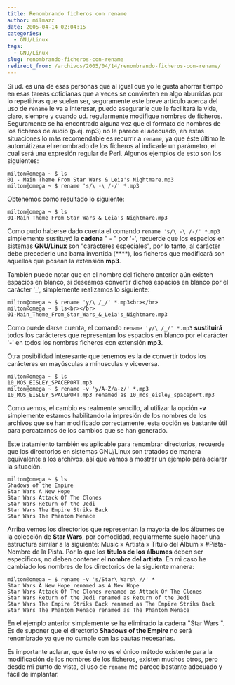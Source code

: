```yaml
---
title: Renombrando ficheros con rename
author: milmazz
date: 2005-04-14 02:04:15
categories:
  - GNU/Linux
tags:
  - GNU/Linux
slug: renombrando-ficheros-con-rename
redirect_from: /archivos/2005/04/14/renombrando-ficheros-con-rename/
---
```


Si ud. es una de esas personas que al igual que yo le gusta ahorrar tiempo en
esas tareas cotidianas  que a veces se convierten en algo aburridas por lo
repetitivas que suelen ser, seguramente este breve artículo acerca del uso de
`rename` le va a interesar, puedo asegurarle que le facilitará la vida, claro,
siempre y cuando ud. regularmente modifique nombres de ficheros. Seguramente se
ha encontrado alguna vez que el formato de nombres de los ficheros de audio
(p.ej. mp3) no le parece el adecuado, en estas situaciones lo más recomendable
es recurrir a `rename`, ya que éste último le automátizara el renombrado de los
ficheros al indicarle un parámetro, el cual será una expresión regular de Perl.
Algunos ejemplos de esto son los siguientes:

    milton@omega ~ $ ls
    01 - Main Theme From Star Wars & Leia's Nightmare.mp3
    milton@omega ~ $ rename 's/\ -\ /-/' *.mp3

Obtenemos como resultado lo siguiente:

    milton@omega ~ $ ls
    01-Main Theme From Star Wars & Leia's Nightmare.mp3

Como pudo haberse dado cuenta el comando `rename 's/\ -\ /-/' *.mp3` simplemente
sustituyó la **cadena** " - " por '-', recuerde que los espacios en sistemas
**GNU/Linux** son "carácteres especiales", por lo tanto, al carácter debe
precederle una barra invertida (**\**), los ficheros que modificará son aquellos
que posean la extensión **mp3**.

También puede notar que en el nombre del fichero anterior aún existen espacios
en blanco, si deseamos convertir dichos espacios en blanco por el carácter '_',
simplemente realizamos lo siguiente:

    milton@omega ~ $ rename 'y/\ /_/' *.mp3<br></br>
    milton@omega ~ $ ls<br></br>
    01-Main_Theme_From_Star_Wars_&_Leia's_Nightmare.mp3

Como puede darse cuenta, el comando `rename 'y/\ /_/' *.mp3` **sustituirá**
todos los carácteres que representan los espacios en blanco por el carácter '-'
en todos los nombres ficheros con extensión **mp3**.

Otra posibilidad interesante que tenemos es la de convertir todos los carácteres
en mayúsculas a mínusculas y viceversa.

    milton@omega ~ $ ls
    10_MOS_EISLEY_SPACEPORT.mp3
    milton@omega ~ $ rename -v 'y/A-Z/a-z/' *.mp3
    10_MOS_EISLEY_SPACEPORT.mp3 renamed as 10_mos_eisley_spaceport.mp3

Como vemos, el cambio es realmente sencillo, al utilizar la opción **-v**
simplemente estamos habilitando la impresión de los nombres de los archivos que
se han modificado correctamente, esta opción es bastante útil para percatarnos
de los cambios que se han generado.

Este tratamiento también es aplicable para renombrar directorios, recuerde que
los directorios en sistemas GNU/Linux son tratados de manera equivalente a los
archivos, así que vamos a mostrar un ejemplo para aclarar la situación.

    milton@omega ~ $ ls
    Shadows of the Empire
    Star Wars A New Hope
    Star Wars Attack Of The Clones
    Star Wars Return of the Jedi
    Star Wars The Empire Striks Back
    Star Wars The Phantom Menace

Arriba vemos los directorios que representan la mayoría de los álbumes de la
colección de **Star Wars**, por comodidad, regularmente suelo hacer una
estructura similar a la siguiente: Music » Artista » Título del Álbum »
#Pista-Nombre de la Pista. Por lo que los **títulos de los álbumes** deben ser
especificos, no deben contener el **nombre del artista**. En mi caso he cambiado
los nombres de los directorios de la siguiente manera:

    milton@omega ~ $ rename -v 's/Star\ Wars\ //' *
    Star Wars A New Hope renamed as A New Hope
    Star Wars Attack Of The Clones renamed as Attack Of The Clones
    Star Wars Return of the Jedi renamed as Return of the Jedi
    Star Wars The Empire Striks Back renamed as The Empire Striks Back
    Star Wars The Phantom Menace renamed as The Phantom Menace

En el ejemplo anterior simplemente se ha eliminado la cadena "Star Wars ". Es de
suponer que el directorio **Shadows of the Empire** no será renombrado ya que no
cumple con las pautas necesarias.

Es importante aclarar, que éste no es el único método existente para la
modificación de los nombres de los ficheros, existen muchos otros, pero desde mi
punto de vista, el uso de `rename` me parece bastante adecuado y fácil de
implantar.
